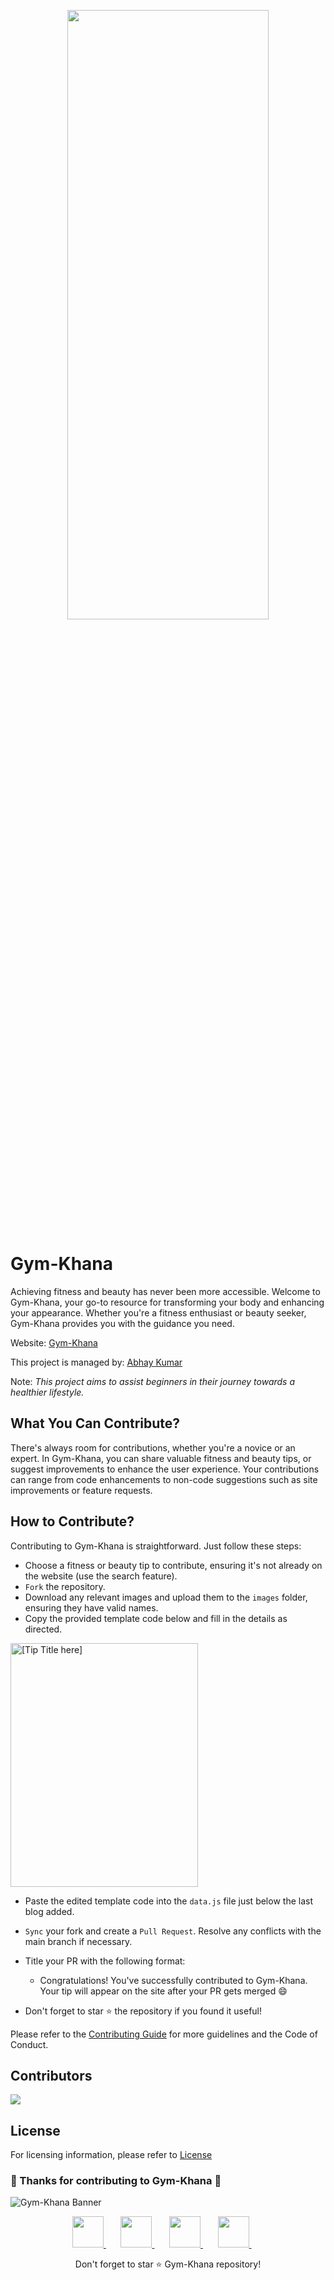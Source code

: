 <p align="center"><img src="./images/main_bg.jpg" height="50%" width="80%" /></p>

# Gym-Khana

Achieving fitness and beauty has never been more accessible. Welcome to Gym-Khana, your go-to resource for transforming your body and enhancing your appearance. Whether you're a fitness enthusiast or beauty seeker, Gym-Khana provides you with the guidance you need.

Website: [Gym-Khana](https://gym-khana.vercel.app/)

This project is managed by: [Abhay Kumar](https://github.com/KumarAbhay98)

Note: <i>This project aims to assist beginners in their journey towards a healthier lifestyle.</i>

## What You Can Contribute?

There's always room for contributions, whether you're a novice or an expert. In Gym-Khana, you can share valuable fitness and beauty tips, or suggest improvements to enhance the user experience. Your contributions can range from code enhancements to non-code suggestions such as site improvements or feature requests.

## How to Contribute?

Contributing to Gym-Khana is straightforward. Just follow these steps:

- Choose a fitness or beauty tip to contribute, ensuring it's not already on the website (use the search feature).
- `Fork` the repository.
- Download any relevant images and upload them to the `images` folder, ensuring they have valid names.
- Copy the provided template code below and fill in the details as directed.

<!-- Sample [Tip Title] card start -->
<div class="card mb-3 card-bg my-4" style="max-width: 100%;">
    <div class="row no-gutters">
        <div class="col-md-4">
            <!-- Replace image_name_here with the complete image name (with extension) that you uploaded -->
            <img src="./images/[image_name_here]" alt="[Tip Title here]" height="390px" width="300px">
        </div>
    </div>
</div>
<!-- Sample [Tip Title] card end -->
<!-- Add your card below this line -->

- Paste the edited template code into the `data.js` file just below the last blog added.
- `Sync` your fork and create a `Pull Request`. Resolve any conflicts with the main branch if necessary.
- Title your PR with the following format:

  - Congratulations! You've successfully contributed to Gym-Khana. Your tip will appear on the site after your PR gets merged 😄
- Don't forget to star ⭐ the repository if you found it useful!

Please refer to the [Contributing Guide](CONTRIBUTING.md) for more guidelines and the Code of Conduct.

## Contributors

<a href="https://github.com/your-github-username">
<img src="https://contrib.rocks/image?repo=your-github-username/gym-khana" />
</a>

## License

For licensing information, please refer to [License](LICENSE)

### 🎉 Thanks for contributing to Gym-Khana 🎉

![Gym-Khana Banner](https://example.com/gym-khana-banner.png)

<p align="center">
<a href="https://example.com/gym-khana-telegram">
<img src="https://upload.wikimedia.org/wikipedia/commons/8/82/Telegram_logo.svg" height="50px" />
</a>&nbsp; &nbsp; &nbsp;
<a href="https://example.com/gym-khana-linkedin">
<img src="https://raw.githubusercontent.com/alexnaiman/alexnaiman/master/resources/linkedin.webp" height="50px" />
</a>&nbsp; &nbsp; &nbsp;
<a href="https://example.com/gym-khana-instagram">
<img src="https://upload.wikimedia.org/wikipedia/commons/thumb/1/13/CIS-A2K_Instagram_Icon_%28Pink%29.svg/640px-CIS-A2K_Instagram_Icon_%28Pink%29.svg.png" height="50px" />
</a>&nbsp; &nbsp; &nbsp;
<a href="https://example.com/gym-khana-youtube">
<img src="https://upload.wikimedia.org/wikipedia/commons/thumb/b/b1/Antu_youtube-dl.svg/640px-Antu_youtube-dl.svg.png" height="50px" />
</a>&nbsp; &nbsp; &nbsp;
</p>

<p align="center">
Don't forget to star ⭐ Gym-Khana repository!
</p>

